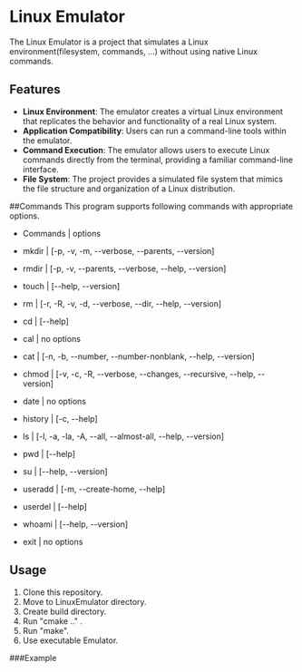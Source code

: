 # Linux Emulator

The Linux Emulator is a project that simulates a Linux environment(filesystem, commands, ...) without using native Linux commands.

## Features

- **Linux Environment**: The emulator creates a virtual Linux environment that replicates the behavior and functionality of a real Linux system.
- **Application Compatibility**: Users can run a command-line tools within the emulator.
- **Command Execution**: The emulator allows users to execute Linux commands directly from the terminal, providing a familiar command-line interface.
- **File System**: The project provides a simulated file system that mimics the file structure and organization of a Linux distribution.

##Commands
This program supports following commands with appropriate options.

- Commands  | options

- mkdir     | [-p, -v, -m, --verbose, --parents, --version]
- rmdir		| [-p, -v, --parents, --verbose, --help, --version]
- touch 	| [--help, --version]
- rm 		| [-r, -R, -v, -d, --verbose, --dir, --help, --version]
- cd		| [--help]
- cal		| no options 
- cat		| [-n, -b, --number, --number-nonblank, --help, --version]
- chmod		| [-v, -c, -R, --verbose, --changes, --recursive, --help, --version]
- date		| no options
- history	| [-c, --help]
- ls		| [-l, -a, -la, -A, --all, --almost-all, --help, --version]
- pwd		| [--help]
- su		| [--help, --version]
- useradd	| [-m, --create-home, --help]
- userdel	| [--help]
- whoami	| [--help, --version]
- exit		| no options 

## Usage

1. Clone this repository.
2. Move to LinuxEmulator directory.
3. Create build directory.
4. Run "cmake .." .
5. Run "make".
6. Use executable Emulator.

###Example

